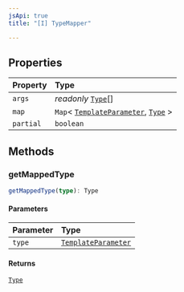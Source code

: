 ```yaml
---
jsApi: true
title: "[I] TypeMapper"

---
```

## Properties

| Property | Type |
| :------ | :------ |
| `args` | *readonly* [`Type`](Type.Type.md)[] |
| `map` | `Map`< [`TemplateParameter`](Interface.TemplateParameter.md), [`Type`](Type.Type.md) \> |
| `partial` | `boolean` |

## Methods

### getMappedType

```ts
getMappedType(type): Type
```

#### Parameters

| Parameter | Type |
| :------ | :------ |
| `type` | [`TemplateParameter`](Interface.TemplateParameter.md) |

#### Returns

[`Type`](Type.Type.md)
